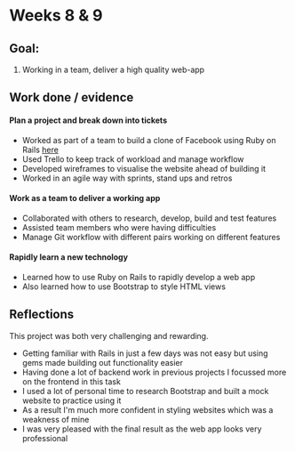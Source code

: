 # Weeks 8 & 9

## Goal:

1. Working in a team, deliver a high quality web-app

## Work done / evidence

#### Plan a project and break down into tickets
- Worked as part of a team to build a clone of Facebook using Ruby on Rails [here](https://github.com/ArifEbrahim/acebook-StringMeAlong)
- Used Trello to keep track of workload and manage workflow
- Developed wireframes to visualise the website ahead of building it
- Worked in an agile way with sprints, stand ups and retros

#### Work as a team to deliver a working app
- Collaborated with others to research, develop, build and test features
- Assisted team members who were having difficulties
- Manage Git workflow with different pairs working on different features

#### Rapidly learn a new technology
- Learned how to use Ruby on Rails to rapidly develop a web app
- Also learned how to use Bootstrap to style HTML views

## Reflections

This project was both very challenging and rewarding. 
- Getting familiar with Rails in just a few days was not easy but using gems made building out functionality easier
- Having done a lot of backend work in previous projects I focussed more on the frontend in this task
- I used a lot of personal time to research Bootstrap and built a mock website to practice using it
- As a result I'm much more confident in styling websites which was a weakness of mine
- I was very pleased with the final result as the web app looks very professional
